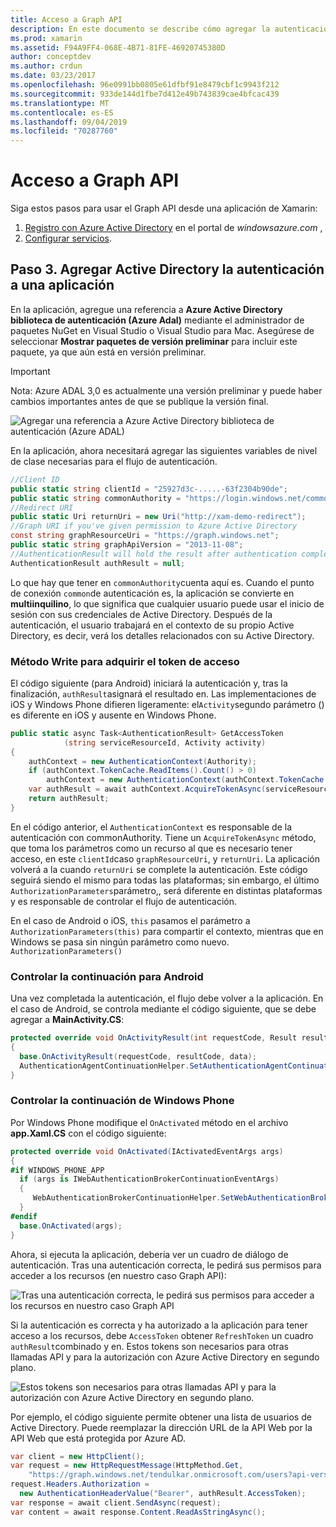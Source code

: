 ```yaml
---
title: Acceso a Graph API
description: En este documento se describe cómo agregar la autenticación de Azure Active Directory a una aplicación móvil compilada con Xamarin.
ms.prod: xamarin
ms.assetid: F94A9FF4-068E-4B71-81FE-46920745380D
author: conceptdev
ms.author: crdun
ms.date: 03/23/2017
ms.openlocfilehash: 96e0991bb0805e61dfbf91e8479cbf1c9943f212
ms.sourcegitcommit: 933de144d1fbe7d412e49b743839cae4bfcac439
ms.translationtype: MT
ms.contentlocale: es-ES
ms.lasthandoff: 09/04/2019
ms.locfileid: "70287760"
---
```

# <a name="accessing-the-graph-api"></a>Acceso a Graph API

Siga estos pasos para usar el Graph API desde una aplicación de Xamarin:

1. [Registro con Azure Active Directory](~/cross-platform/data-cloud/active-directory/get-started/register.md) en el portal de *windowsazure.com* ,
2. [Configurar servicios](~/cross-platform/data-cloud/active-directory/get-started/configure.md).

## <a name="step-3-adding-active-directory-authentication-to-an-app"></a>Paso 3. Agregar Active Directory la autenticación a una aplicación

En la aplicación, agregue una referencia a **Azure Active Directory biblioteca de autenticación (Azure Adal)** mediante el administrador de paquetes NuGet en Visual Studio o Visual Studio para Mac.
Asegúrese de seleccionar **Mostrar paquetes de versión preliminar** para incluir este paquete, ya que aún está en versión preliminar.

> [!IMPORTANT]
> Nota: Azure ADAL 3,0 es actualmente una versión preliminar y puede haber cambios importantes antes de que se publique la versión final. 


![](graph-images/06.-adal-nuget-package.jpg "Agregar una referencia a Azure Active Directory biblioteca de autenticación (Azure ADAL)")

En la aplicación, ahora necesitará agregar las siguientes variables de nivel de clase necesarias para el flujo de autenticación.

```csharp
//Client ID
public static string clientId = "25927d3c-.....-63f2304b90de";
public static string commonAuthority = "https://login.windows.net/common"
//Redirect URI
public static Uri returnUri = new Uri("http://xam-demo-redirect");
//Graph URI if you've given permission to Azure Active Directory
const string graphResourceUri = "https://graph.windows.net";
public static string graphApiVersion = "2013-11-08";
//AuthenticationResult will hold the result after authentication completes
AuthenticationResult authResult = null;
```

Lo que hay que tener en `commonAuthority`cuenta aquí es. Cuando el punto de conexión `common`de autenticación es, la aplicación se convierte en **multiinquilino**, lo que significa que cualquier usuario puede usar el inicio de sesión con sus credenciales de Active Directory. Después de la autenticación, el usuario trabajará en el contexto de su propio Active Directory, es decir, verá los detalles relacionados con su Active Directory.

### <a name="write-method-to-acquire-access-token"></a>Método Write para adquirir el token de acceso

El código siguiente (para Android) iniciará la autenticación y, tras la finalización, `authResult`asignará el resultado en. Las implementaciones de iOS y Windows Phone difieren ligeramente: el`Activity`segundo parámetro () es diferente en iOS y ausente en Windows Phone.

```csharp
public static async Task<AuthenticationResult> GetAccessToken
            (string serviceResourceId, Activity activity)
{
    authContext = new AuthenticationContext(Authority);
    if (authContext.TokenCache.ReadItems().Count() > 0)
        authContext = new AuthenticationContext(authContext.TokenCache.ReadItems().First().Authority);
    var authResult = await authContext.AcquireTokenAsync(serviceResourceId, clientId, returnUri, new AuthorizationParameters(activity));
    return authResult;
}  
```

En el código anterior, el `AuthenticationContext` es responsable de la autenticación con commonAuthority. Tiene un `AcquireTokenAsync` método, que toma los parámetros como un recurso al que es necesario tener acceso, en este `clientId`caso `graphResourceUri`, y `returnUri`. La aplicación volverá a la cuando `returnUri` se complete la autenticación. Este código seguirá siendo el mismo para todas las plataformas; sin embargo, el último `AuthorizationParameters`parámetro,, será diferente en distintas plataformas y es responsable de controlar el flujo de autenticación.

En el caso de Android o iOS, `this` pasamos el parámetro a `AuthorizationParameters(this)` para compartir el contexto, mientras que en Windows se pasa sin ningún parámetro como nuevo. `AuthorizationParameters()`

### <a name="handle-continuation-for-android"></a>Controlar la continuación para Android

Una vez completada la autenticación, el flujo debe volver a la aplicación. En el caso de Android, se controla mediante el código siguiente, que se debe agregar a **MainActivity.CS**:


```csharp
protected override void OnActivityResult(int requestCode, Result resultCode, Intent data)
{
  base.OnActivityResult(requestCode, resultCode, data);
  AuthenticationAgentContinuationHelper.SetAuthenticationAgentContinuationEventArgs(requestCode, resultCode, data);
}
```

### <a name="handle-continuation-for-windows-phone"></a>Controlar la continuación de Windows Phone

Por Windows Phone modifique el `OnActivated` método en el archivo **app.Xaml.CS** con el código siguiente:

```csharp
protected override void OnActivated(IActivatedEventArgs args)
{
#if WINDOWS_PHONE_APP
  if (args is IWebAuthenticationBrokerContinuationEventArgs)
  {
     WebAuthenticationBrokerContinuationHelper.SetWebAuthenticationBrokerContinuationEventArgs(args as IWebAuthenticationBrokerContinuationEventArgs);
  }
#endif
  base.OnActivated(args);
}
```

Ahora, si ejecuta la aplicación, debería ver un cuadro de diálogo de autenticación.
Tras una autenticación correcta, le pedirá sus permisos para acceder a los recursos (en nuestro caso Graph API):

![](graph-images/08.-authentication-flow.jpg "Tras una autenticación correcta, le pedirá sus permisos para acceder a los recursos en nuestro caso Graph API")

Si la autenticación es correcta y ha autorizado a la aplicación para tener acceso a los recursos, debe `AccessToken` obtener `RefreshToken` un cuadro `authResult`combinado y en. Estos tokens son necesarios para otras llamadas API y para la autorización con Azure Active Directory en segundo plano.

![](graph-images/07.-access-token-for-authentication.jpg "Estos tokens son necesarios para otras llamadas API y para la autorización con Azure Active Directory en segundo plano.")

Por ejemplo, el código siguiente permite obtener una lista de usuarios de Active Directory. Puede reemplazar la dirección URL de la API Web por la API Web que está protegida por Azure AD.

```csharp
var client = new HttpClient();
var request = new HttpRequestMessage(HttpMethod.Get,
    "https://graph.windows.net/tendulkar.onmicrosoft.com/users?api-version=2013-04-05");
request.Headers.Authorization =
  new AuthenticationHeaderValue("Bearer", authResult.AccessToken);
var response = await client.SendAsync(request);
var content = await response.Content.ReadAsStringAsync();
```

